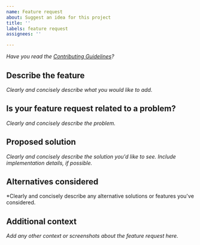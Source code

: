 ```yaml
---
name: Feature request
about: Suggest an idea for this project
title: ''
labels: feature request
assignees: ''

---
```


*Have you read the [Contributing Guidelines](https://github.com/jessesquires/.github/blob/master/CONTRIBUTING.md)?*

## Describe the feature
*Clearly and concisely describe what you would like to add.*

## Is your feature request related to a problem? 
*Clearly and concisely describe the problem.*

## Proposed solution
*Clearly and concisely describe the solution you'd like to see. Include implementation details, if possible.*

## Alternatives considered
*Clearly and concisely describe any alternative solutions or features you've considered.

## Additional context
*Add any other context or screenshots about the feature request here.*
